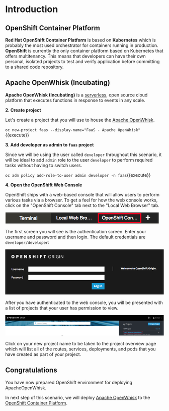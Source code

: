# Introduction

## OpenShift Container Platform

**Red Hat OpenShift Container Platform** is based on **Kubernetes** which is probably the most used orchestrator for containers running in production. **OpenShift** is currently the only container platform based on Kubernetes that offers multitenancy. This means that developers can have their own personal, isolated projects to test and verify application before committing to a shared code repository.

## Apache OpenWhisk (Incubating) 
**Apache OpenWhisk (Incubating)** is a [serverless](https://openwhisk.apache.org/serverless), open source cloud platform
that executes functions in response to events in any scale.

**2. Create project**

Let's create a project that you will use to house the [Apache OpenWhisk](https://openwhisk.apache.org/). 

``oc new-project faas --display-name="FaaS - Apache OpenWhisk"``{{execute}}

**3. Add developer as admin to `faas` project**

Since we will be using the user called `developer` throughout this scenario, it will be ideal to add `admin` role to the user `developer` to perform required tasks without having to switch users.

``oc adm policy add-role-to-user admin developer -n faas``{{execute}}

**4. Open the OpenShift Web Console**

OpenShift ships with a web-based console that will allow users to perform various tasks via a browser. To get a feel for how the web console works, click on the "OpenShift Console" tab next to the "Local Web Browser" tab.

![OpenShift Console Tab](../assets/openshift-console-tab.png)

The first screen you will see is the authentication screen. Enter your username and password and then login.  The default credentials are `developer/developer`:

![Web Console Login](../assets/login.png)

After you have authenticated to the web console, you will be presented with a list of projects that your user has permission to view.

![Web Console Projects](../assets/projects.png)

Click on your new project name to be taken to the project overview page which will list all of the routes, services, deployments, and pods that you have created as part of your project.


## Congratulations

You have now prepared OpenShift environment for deploying ApacheOpenWhisk. 

In next step of this scenario, we will deploy [Apache OpenWhisk](https://openwhisk.apache.org/) to the [OpenShift Container Platform](https://openshift.com]).
